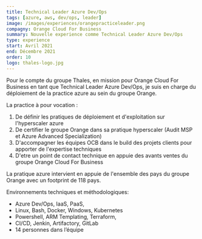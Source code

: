 ```yaml
---
title: Technical Leader Azure Dev/Ops
tags: [azure, aws, dev/ops, leader]
image: /images/experiences/orangepracticeleader.png
compagny: Orange Cloud For Business
summary: Nouvelle experience comme Technical Leader Azure Dev/Ops
type: experience
start: Avril 2021
end: Décembre 2021
order: 10
logo: thales-logo.jpg
---
```




Pour le compte du groupe Thales, en mission pour Orange Cloud For Business en tant que Technical Leader Azure Dev/Ops, je suis en charge du déploiement de la practice azure au sein du groupe Orange.

La practice à pour vocation :

1. De définir les pratiques de déploiement et d'exploitation sur l'hyperscaler azure
2. De certifier le groupe Orange dans sa pratique hyperscaler (Audit MSP et Azure Advanced Specialization)
3. D'accompagner les équipes OCB dans le build des projets clients pour apporter de l'expertise techniques
4. D'etre un point de contact technique en appuie des avants ventes du groupe Orange Cloud For Business

La pratique azure intervient en appuie de l'ensemble des pays du groupe Orange avec un footprint de 118 pays.

Environnements techniques et méthodologiques:

- Azure Dev/Ops, IaaS, PaaS,
- Linux, Bash, Docker, Windows, Kubernetes
- Powershell, ARM Templating, Terraform,
- CI/CD, Jenkin, Artifactory, GitLab
- 14 personnes dans l’équipe
